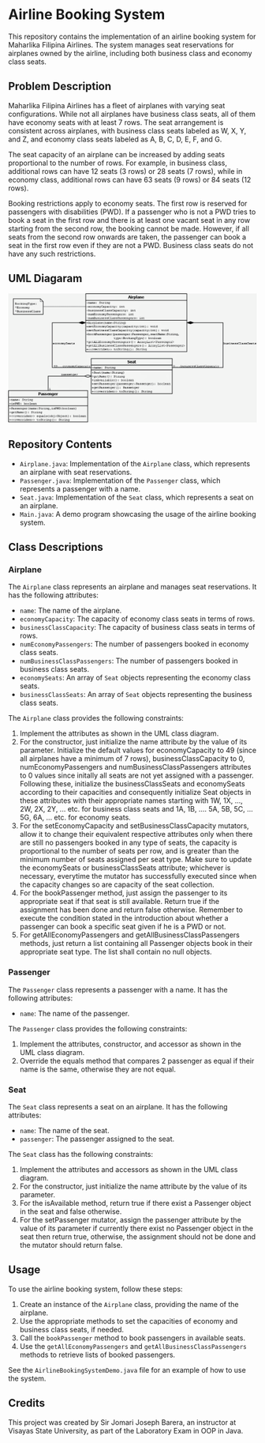 # Airline Booking System

This repository contains the implementation of an airline booking system for Maharlika Filipina Airlines. The system manages seat reservations for airplanes owned by the airline, including both business class and economy class seats.

## Problem Description

Maharlika Filipina Airlines has a fleet of airplanes with varying seat configurations. While not all airplanes have business class seats, all of them have economy seats with at least 7 rows. The seat arrangement is consistent across airplanes, with business class seats labeled as W, X, Y, and Z, and economy class seats labeled as A, B, C, D, E, F, and G.

The seat capacity of an airplane can be increased by adding seats proportional to the number of rows. For example, in business class, additional rows can have 12 seats (3 rows) or 28 seats (7 rows), while in economy class, additional rows can have 63 seats (9 rows) or 84 seats (12 rows).

Booking restrictions apply to economy seats. The first row is reserved for passengers with disabilities (PWD). If a passenger who is not a PWD tries to book a seat in the first row and there is at least one vacant seat in any row starting from the second row, the booking cannot be made. However, if all seats from the second row onwards are taken, the passenger can book a seat in the first row even if they are not a PWD. Business class seats do not have any such restrictions.

## UML Diagaram

![Airline UML Diagram](AirlineProject.png)

## Repository Contents

- `Airplane.java`: Implementation of the `Airplane` class, which represents an airplane with seat reservations.
- `Passenger.java`: Implementation of the `Passenger` class, which represents a passenger with a name.
- `Seat.java`: Implementation of the `Seat` class, which represents a seat on an airplane.
- `Main.java`: A demo program showcasing the usage of the airline booking system.

## Class Descriptions

### Airplane

The `Airplane` class represents an airplane and manages seat reservations. It has the following attributes:

- `name`: The name of the airplane.
- `economyCapacity`: The capacity of economy class seats in terms of rows.
- `businessClassCapacity`: The capacity of business class seats in terms of rows.
- `numEconomyPassengers`: The number of passengers booked in economy class seats.
- `numBusinessClassPassengers`: The number of passengers booked in business class seats.
- `economySeats`: An array of `Seat` objects representing the economy class seats.
- `businessClassSeats`: An array of `Seat` objects representing the business class seats.

The `Airplane` class provides the following constraints:

1. Implement the attributes as shown in the UML class diagram.
2. For the constructor, just initialize the name attribute by the value of its parameter. Initialize the default values for economyCapacity to 49 (since all airplanes have a minimum of 7 rows), businessClassCapacity to 0, numEconomyPassengers and numBusinessClassPassengers attributes to 0 values since initally all seats are not yet assigned with a passenger. Following these, initialize the businessClassSeats and economySeats according to their capacities and consequently initialize Seat objects in these attributes with their appropriate names starting with 1W, 1X, ..., 2W, 2X, 2Y, ... etc. for business class seats and 1A, 1B, .... 5A, 5B, 5C, ... 5G, 6A, ... etc. for economy seats.
3. For the setEconomyCapacity and setBusinessClassCapacity mutators, allow it to change their equivalent respective attributes only when there are still no passengers booked in any type of seats, the capacity is proportional to the number of seats per row, and is greater than the minimum number of seats assigned per seat type. Make sure to update the economySeats or businessClassSeats attribute; whichever is necessary, everytime the mutator has successfully executed since when the capacity changes so are capacity of the seat collection.
4. For the bookPassenger method, just assign the passenger to its appropriate seat if that seat is still available. Return true if the assignment has been done and return false otherwise. Remember to execute the condition stated in the introduction about whether a passenger can book a specific seat given if he is a PWD or not.
5. For getAllEconomyPassengers and getAllBusinessClassPassengers methods, just return a list containing all Passenger objects book in their appropriate seat type. The list shall contain no null objects.

### Passenger

The `Passenger` class represents a passenger with a name. It has the following attributes:

- `name`: The name of the passenger.

The `Passenger` class provides the following constraints:

1. Implement the attributes, constructor, and accessor as shown in the UML class diagram.
2. Override the equals method that compares 2 passenger as equal if their name is the same, otherwise they are not equal.


### Seat

The `Seat` class represents a seat on an airplane. It has the following attributes:

- `name`: The name of the seat.
- `passenger`: The passenger assigned to the seat.

The `Seat` class has the following constraints:

1. Implement the attributes and accessors as shown in the UML class diagram.
2. For the constructor, just initialize the name attribute by the value of its parameter.
3. For the isAvailable method, return true if there exist a Passenger object in the seat and false otherwise.
4. For the setPassenger mutator, assign the passenger attribute by the value of its parameter if currently there exist no Passenger object in the seat then return true, otherwise, the assignment should not be done and the mutator should return false.


## Usage

To use the airline booking system, follow these steps:

1. Create an instance of the `Airplane` class, providing the name of the airplane.
2. Use the appropriate methods to set the capacities of economy and business class seats, if needed.
3. Call the `bookPassenger` method to book passengers in available seats.
4. Use the `getAllEconomyPassengers` and `getAllBusinessClassPassengers` methods to retrieve lists of booked passengers.

See the `AirlineBookingSystemDemo.java` file for an example of how to use the system.

## Credits

This project was created by Sir Jomari Joseph Barera, an instructor at Visayas State University, as part of the Laboratory Exam in OOP in Java.
